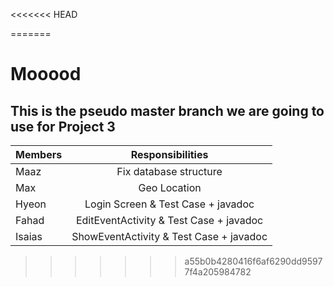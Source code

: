 <<<<<<< HEAD

=======
# Mooood

## This is the pseudo master branch we are going to use for Project 3

| Members        | Responsibilities| 
| ------------- |:-------------:| 
|  Maaz    | Fix database structure|
| Max    | Geo Location      |  
| Hyeon    | Login Screen & Test Case + javadoc |
| Fahad | EditEventActivity & Test Case + javadoc |
| Isaias | ShowEventActivity & Test Case + javadoc | 
>>>>>>> a55b0b4280416f6af6290dd95977f4a205984782

